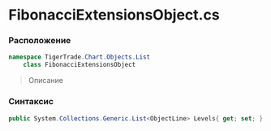 
# FibonacciExtensionsObject.cs
### Расположение
```csharp
namespace TigerTrade.Chart.Objects.List  
    class FibonacciExtensionsObject
```

> Описание

### Синтаксис
```csharp
public System.Collections.Generic.List<ObjectLine> Levels{ get; set; }
```
